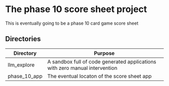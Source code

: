 # The phase 10 score sheet project

This is eventually going to be a phase 10 card game score sheet

## Directories

| Directory    | Purpose                                                                     |
| ------------ | --------------------------------------------------------------------------- |
| llm_explore  | A sandbox full of code generated applications with zero manual intervention |
| phase_10_app | The eventual locaton of the score sheet app                                 |

